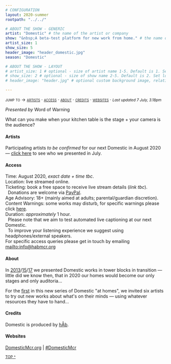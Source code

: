 ```yaml
---
# CONFIGURATION
layout: 2020-summer
rootpath: "../../"

# ABOUT THE SHOW - GENERIC
artist: "Domestic" # the name of the artist or company
show: "&nbsp;A beta-test platform for new work from home." # the name of the show
artist_size: 1
show_size: 5
header_image: "header_domestic.jpg"  
season: "Domestic"

# ABOUT THE SHOW - LAYOUT
# artist_size: 1 # optional - size of artist name 1-5. Default is 1. Set longer names to lower values
# show_size: 2 # optional - size of show name 2-5. Default is 2. Set longer names to lower values
# header_image: "header.jpg" # optional custom background image, relative to current page

---
```

<span style='font-variant: small-caps'>jump to → [artists](/current/2020-domestic/#artists) · [access](/current/2020-domestic/#access) · [about](/current/2020-domestic/#about) · [credits](/current/2020-domestic/#credits) · [websites](/current/2020-domestic/#websites)</span> · <small>*Last updated 7 July, 3.18pm*</small>     
        
*Presented by* Word of Warning        
         
What can you make when your kitchen table is the stage + your camera is the audience?        
         
#### Artists        
Participating artists *to be confirmed* for our next Domestic in August 2020  — [click here](/current/2020-domestic/july#artists) to see who we presented in July.       
      
#### Access            
Time: August 2020, *exact date + time tbc*.<br>Location: live streamed online.<br>Ticketing: book a free space to receive live stream details (*link tbc*).<br>&nbsp;&nbsp;Donations are welcome via <a href="http://www.paypal.me/warnmcr" target="_blank">PayPal</a>.<br>Age Advisory: 18+ (mainly aimed at adults; parental/guardian discretion).<br>Content Warnings: some works may disturb, for specific warnings please click [here](/warnings).<br>Duration: *approximately* 1 hour.<br>&nbsp;&nbsp;Please note that we aim to test automated live captioning at our next Domestic.<br>&nbsp;&nbsp;To improve your listening experience we suggest using headphones/external speakers.<br>For specific access queries please get in touch by emailing <mailto:info@habmcr.org>         
          
#### About         
In [2013](/archive/2013-domestic)/[15](/archive/2015-domestic)/[17](/archive/2017-autumnwinter/pritchard) we presented Domestic works in tower blocks in transition — little did we know then, that in 2020 our homes would become our only stages and only auditoria…        
        
For the [first](/current/2020-domestic/july#programme) in this new series of Domestic "at homes", we invited six artists to try out new works about what's on their minds — using whatever resources they have to hand…         
          
#### Credits          
Domestic is produced by [hÅb](/hab).         
         
#### Websites         
<a href="http://domesticmcr.org" target="_blank">DomesticMcr.org</a> | <a href="http://twitter.com/hashtag/DomesticMcr" target="_blank">#DomesticMcr</a>        
         
<small>[TOP ^](/current/2020-domestic)</small>
